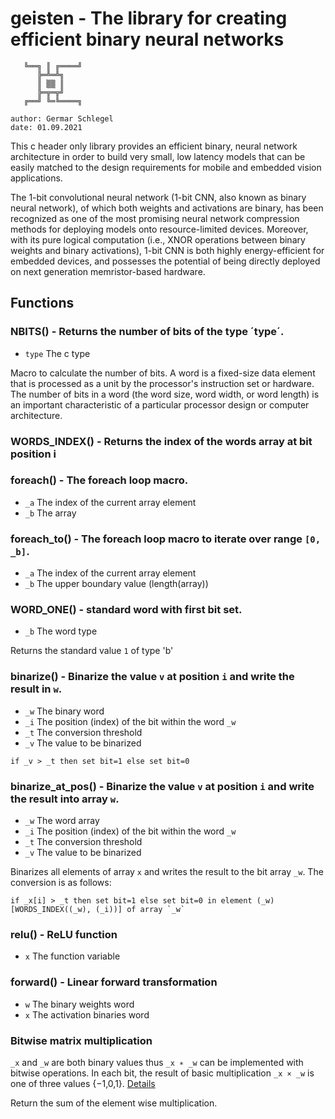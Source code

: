 
# geisten - The library for creating efficient binary neural networks


       ╚══╗ ║ ╔════╝
          ╠═╩═╩╗
          ║ ▒▒ ║
          ╠═╦═╦╝
       ╔══╝ ╚═╚════╗

    author: Germar Schlegel
    date: 01.09.2021

This c header only library provides an efficient binary, neural network architecture in order to build very small, low
latency models that can be easily matched to the design requirements for mobile and embedded vision applications.

The 1-bit convolutional neural network (1-bit CNN, also known as binary neural network), of which both weights and
activations are binary, has been recognized as one of the most promising neural network compression methods for
deploying models onto resource-limited devices. Moreover, with its pure logical computation (i.e., XNOR operations
between binary weights and binary activations), 1-bit CNN is both highly energy-efficient for embedded devices, and
possesses the potential of being directly deployed on next generation memristor-based hardware.


## Functions


### NBITS() - Returns the number of bits of the type ´type´.
- `type` The c type

Macro to calculate the number of bits.
A word is a fixed-size data element that is processed as a unit by the
processor's instruction set or hardware. The number of bits in a
word (the word size, word width, or word length) is an important
characteristic of a particular processor design or computer architecture.


### WORDS_INDEX() - Returns the index of the words array at bit position i


### foreach() - The foreach loop macro.
- `_a` The index of the current array element
- `_b` The array


### foreach_to() - The foreach loop macro to iterate over range `[0, _b]`.
- `_a` The index of the current array element
- `_b` The upper boundary value (length(array))


### WORD_ONE() - standard word with first bit set.
- `_b` The word type

Returns the standard value `1` of type 'b'


### binarize() - Binarize the value `v` at position `i` and write the result in `w`.
- `_w` The binary word
- `_i` The position (index) of the bit within the word `_w`
- `_t` The conversion threshold
- `_v` The value to be binarized

```
if _v > _t then set bit=1 else set bit=0
```


### binarize_at_pos() - Binarize the value `v` at position `i` and write the result into array `w`.
- `_w` The word array
- `_i` The position (index) of the bit within the word `_w`
- `_t` The conversion threshold
- `_v` The value to be binarized

Binarizes all elements of array `x` and writes the result to the bit array
`_w`. The conversion is as follows:

```
if _x[i] > _t then set bit=1 else set bit=0 in element (_w)[WORDS_INDEX((_w), (_i))] of array `_w`
```


### relu() - ReLU function
- `x` The function variable


### forward() - Linear forward transformation
- `w` The binary weights word
- `x` The activation binaries word

### Bitwise matrix multiplication

`_x` and `_w` are both binary values thus  `_x ∗ _w` can be implemented with bitwise
operations. In each bit, the result of basic multiplication `_x × _w` is one of
three values {−1,0,1}.
[Details](https://arxiv.org/pdf/1909.11366.pdf)

Return the sum of the element wise multiplication.

